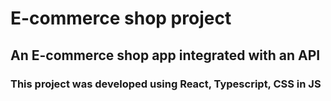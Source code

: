 # E-commerce shop project

## An E-commerce shop app integrated with an API

### This project was developed using React, Typescript, CSS in JS
